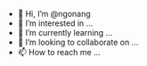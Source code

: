 - 👋 Hi, I’m @ngonang
- 👀 I’m interested in ...
- 🌱 I’m currently learning ...
- 💞️ I’m looking to collaborate on ...
- 📫 How to reach me ...

<!---
ngonang/ngonang is a ✨ special ✨ repository because its `README.md` (this file) appears on your GitHub profile.
You can click the Preview link to take a look at your changes.
--->
